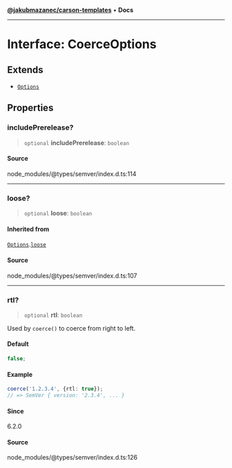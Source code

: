[**@jakubmazanec/carson-templates**](../../../README.md) • **Docs**

---

# Interface: CoerceOptions

## Extends

- [`Options`](Options.md)

## Properties

### includePrerelease?

> `optional` **includePrerelease**: `boolean`

#### Source

node_modules/@types/semver/index.d.ts:114

---

### loose?

> `optional` **loose**: `boolean`

#### Inherited from

[`Options`](Options.md).[`loose`](Options.md#loose)

#### Source

node_modules/@types/semver/index.d.ts:107

---

### rtl?

> `optional` **rtl**: `boolean`

Used by `coerce()` to coerce from right to left.

#### Default

```ts
false;
```

#### Example

```ts
coerce('1.2.3.4', {rtl: true});
// => SemVer { version: '2.3.4', ... }
```

#### Since

6.2.0

#### Source

node_modules/@types/semver/index.d.ts:126
